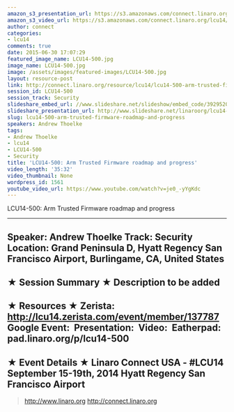 ```yaml
---
amazon_s3_presentation_url: https://s3.amazonaws.com/connect.linaro.org/hkg15/Videos/09-19-Friday/LCU14-500.pdf
amazon_s3_video_url: https://s3.amazonaws.com/connect.linaro.org/lcu14/videos/09-19-Friday/LCU14-500-+Arm+Trusted+Firmware+roadmap+and+progress.mp4
author: connect
categories:
- lcu14
comments: true
date: 2015-06-30 17:07:29
featured_image_name: LCU14-500.jpg
image_name: LCU14-500.jpg
image: /assets/images/featured-images/LCU14-500.jpg
layout: resource-post
link: http://connect.linaro.org/resource/lcu14/lcu14-500-arm-trusted-firmware-roadmap-and-progress/
session_id: LCU14-500
session_track: Security
slideshare_embed_url: //www.slideshare.net/slideshow/embed_code/39295203
slideshare_presentation_url: http://www.slideshare.net/linaroorg/lcu14-500-arm-trusted-firmware
slug: lcu14-500-arm-trusted-firmware-roadmap-and-progress
speakers: Andrew Thoelke
tags:
- Andrew Thoelke
- lcu14
- LCU14-500
- Security
title: 'LCU14-500: Arm Trusted Firmware roadmap and progress'
video_length: '35:32'
video_thumbnail: None
wordpress_id: 1561
youtube_video_url: https://www.youtube.com/watch?v=je0_-yYgKdc
---
```


LCU14-500: Arm Trusted Firmware roadmap and progress

---------------------------------------------------

Speaker: Andrew Thoelke
Track: Security
Location: Grand Peninsula D, Hyatt Regency San Francisco Airport, Burlingame, CA, United States
---------------------------------------------------

★ Session Summary ★
Description to be added
---------------------------------------------------

★ Resources ★
Zerista: http://lcu14.zerista.com/event/member/137787
Google Event: 
Presentation: 
Video: 
Eatherpad: pad.linaro.org/p/lcu14-500
---------------------------------------------------

★ Event Details ★
Linaro Connect USA - #LCU14
September 15-19th, 2014
Hyatt Regency San Francisco Airport
---------------------------------------------------

> http://www.linaro.org
> http://connect.linaro.org

